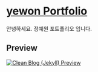 # [yewon Portfolio](https://yeyewon.github.io/) 

안녕하세요.
정예원 포트폴리오 입니다.

## Preview

[![Clean Blog (Jekyll) Preview](https://startbootstrap.com/assets/img/templates/clean-blog.jpg)](http://blackrockdigital.github.io/startbootstrap-clean-blog-jekyll/)




